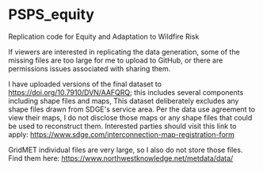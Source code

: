 # PSPS_equity
 Replication code for Equity and Adaptation to Wildfire Risk

If viewers are interested in replicating the data generation, some of the missing files are too large for me to upload to GitHub, or there are permissions issues associated with sharing them. 

I have uploaded versions of the final dataset to https://doi.org/10.7910/DVN/AAFQRQ; this includes several components including shape files and maps, This dataset deliberately excludes any shape files drawn from SDGE's service area. Per the data use agreement to view their maps, I do not disclose those maps or any shape files that could be used to reconstruct them. Interested parties should visit this link to apply: https://www.sdge.com/interconnection-map-registration-form 


GridMET individual files are very large, so I also do not store those files. Find them here: https://www.northwestknowledge.net/metdata/data/ 